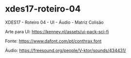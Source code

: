 # xdes17-roteiro-04
XDES17 - Roteiro 04 - UI - Áudio - Matriz Colisão

Arte para UI: https://kenney.nl/assets/ui-pack-sci-fi

Fonte: https://www.dafont.com/pt/conthrax.font

Áudio: https://freesound.org/people/V-ktor/sounds/434431/
